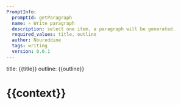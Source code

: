 ```yaml
---
PromptInfo:
  promptId: getParagraph
  name: ✍️ Write paragraph
  description: select one item, a paragraph will be generated.
  required_values: title, outline
  author: Noureddine
  tags: writing
  version: 0.0.1
---
```

title:
{{title}}
outline:
{{outline}}

# {{context}}
